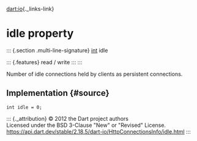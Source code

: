 [dart:io](../../dart-io/dart-io-library){._links-link}

idle property
=============

::: {.section .multi-line-signature}
[int](../../dart-core/int-class) idle

::: {.features}
read / write
:::
:::

Number of idle connections held by clients as persistent connections.

Implementation {#source}
--------------

``` {.language-dart data-language="dart"}
int idle = 0;
```

::: {._attribution}
© 2012 the Dart project authors\
Licensed under the BSD 3-Clause \"New\" or \"Revised\" License.\
<https://api.dart.dev/stable/2.18.5/dart-io/HttpConnectionsInfo/idle.html>
:::
